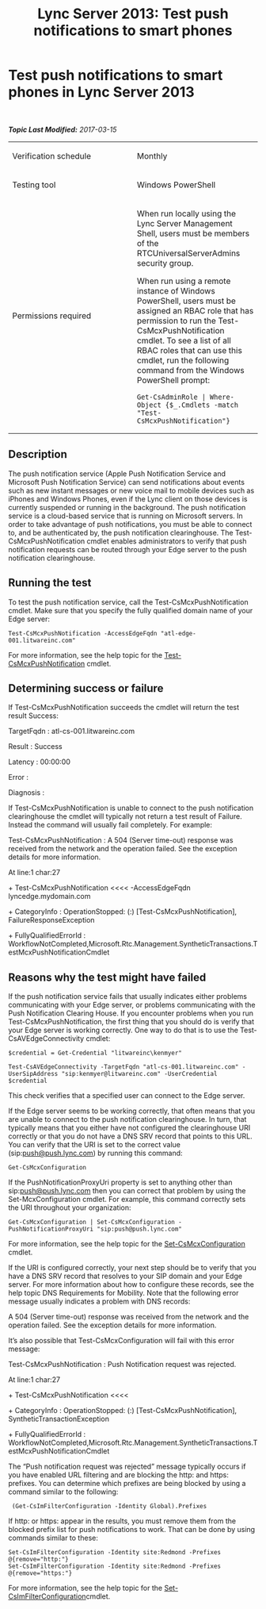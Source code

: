﻿---
title: 'Lync Server 2013: Test push notifications to smart phones'
TOCTitle: Test push notifications to smart phones
ms:assetid: 8f5ca7d1-1ccb-4cb0-b417-730559e79b6e
ms:mtpsurl: https://technet.microsoft.com/en-us/library/Dn767948(v=OCS.15)
ms:contentKeyID: 63969626
ms.date: 03/15/2017
mtps_version: v=OCS.15
---

<div data-xmlns="http://www.w3.org/1999/xhtml">

<div class="topic" data-xmlns="http://www.w3.org/1999/xhtml" data-msxsl="urn:schemas-microsoft-com:xslt" data-cs="http://msdn.microsoft.com/en-us/">

<div data-asp="http://msdn2.microsoft.com/asp">

# Test push notifications to smart phones in Lync Server 2013

</div>

<div id="mainSection">

<div id="mainBody">

<span> </span>

_**Topic Last Modified:** 2017-03-15_


<table>
<colgroup>
<col style="width: 50%" />
<col style="width: 50%" />
</colgroup>
<tbody>
<tr class="odd">
<td><p>Verification schedule</p></td>
<td><p>Monthly</p></td>
</tr>
<tr class="even">
<td><p>Testing tool</p></td>
<td><p>Windows PowerShell</p></td>
</tr>
<tr class="odd">
<td><p>Permissions required</p></td>
<td><p>When run locally using the Lync Server Management Shell, users must be members of the RTCUniversalServerAdmins security group.</p>
<p>When run using a remote instance of Windows PowerShell, users must be assigned an RBAC role that has permission to run the Test-CsMcxPushNotification cmdlet. To see a list of all RBAC roles that can use this cmdlet, run the following command from the Windows PowerShell prompt:</p>
<pre><code>Get-CsAdminRole | Where-Object {$_.Cmdlets -match &quot;Test-CsMcxPushNotification&quot;}</code></pre></td>
</tr>
</tbody>
</table>


<div>

## Description

The push notification service (Apple Push Notification Service and Microsoft Push Notification Service) can send notifications about events such as new instant messages or new voice mail to mobile devices such as iPhones and Windows Phones, even if the Lync client on those devices is currently suspended or running in the background. The push notification service is a cloud-based service that is running on Microsoft servers. In order to take advantage of push notifications, you must be able to connect to, and be authenticated by, the push notification clearinghouse. The Test-CsMcxPushNotification cmdlet enables administrators to verify that push notification requests can be routed through your Edge server to the push notification clearinghouse.

</div>

<div>

## Running the test

To test the push notification service, call the Test-CsMcxPushNotification cmdlet. Make sure that you specify the fully qualified domain name of your Edge server:

    Test-CsMcxPushNotification -AccessEdgeFqdn "atl-edge-001.litwareinc.com"

For more information, see the help topic for the [Test-CsMcxPushNotification](https://docs.microsoft.com/powershell/module/skype/Test-CsMcxPushNotification) cmdlet.

</div>

<div>

## Determining success or failure

If Test-CsMcxPushNotification succeeds the cmdlet will return the test result Success:

TargetFqdn : atl-cs-001.litwareinc.com

Result : Success

Latency : 00:00:00

Error :

Diagnosis :

If Test-CsMcxPushNotification is unable to connect to the push notification clearinghouse the cmdlet will typically not return a test result of Failure. Instead the command will usually fail completely. For example:

Test-CsMcxPushNotification : A 504 (Server time-out) response was received from the network and the operation failed. See the exception details for more information.

At line:1 char:27

\+ Test-CsMcxPushNotification \<\<\<\< -AccessEdgeFqdn lyncedge.mydomain.com

\+ CategoryInfo : OperationStopped: (:) \[Test-CsMcxPushNotification\], FailureResponseException

\+ FullyQualifiedErrorId : WorkflowNotCompleted,Microsoft.Rtc.Management.SyntheticTransactions.TestMcxPushNotificationCmdlet

</div>

<div>

## Reasons why the test might have failed

If the push notification service fails that usually indicates either problems communicating with your Edge server, or problems communicating with the Push Notification Clearing House. If you encounter problems when you run Test-CsMcxPushNotification, the first thing that you should do is verify that your Edge server is working correctly. One way to do that is to use the Test-CsAVEdgeConnectivity cmdlet:

    $credential = Get-Credential "litwareinc\kenmyer"
    
    Test-CsAVEdgeConnectivity -TargetFqdn "atl-cs-001.litwareinc.com" -UserSipAddress "sip:kenmyer@litwareinc.com" -UserCredential $credential

This check verifies that a specified user can connect to the Edge server.

If the Edge server seems to be working correctly, that often means that you are unable to connect to the push notification clearinghouse. In turn, that typically means that you either have not configured the clearinghouse URI correctly or that you do not have a DNS SRV record that points to this URL. You can verify that the URI is set to the correct value (sip:push@push.lync.com) by running this command:

    Get-CsMcxConfiguration

If the PushNotificationProxyUri property is set to anything other than sip:push@push.lync.com then you can correct that problem by using the Set-McxConfiguration cmdlet. For example, this command correctly sets the URI throughout your organization:

    Get-CsMcxConfiguration | Set-CsMcxConfiguration -PushNotificationProxyUri "sip:push@push.lync.com"

For more information, see the help topic for the [Set-CsMcxConfiguration](https://docs.microsoft.com/powershell/module/skype/Set-CsMcxConfiguration) cmdlet.

If the URI is configured correctly, your next step should be to verify that you have a DNS SRV record that resolves to your SIP domain and your Edge server. For more information about how to configure these records, see the help topic DNS Requirements for Mobility. Note that the following error message usually indicates a problem with DNS records:

A 504 (Server time-out) response was received from the network and the operation failed. See the exception details for more information.

It’s also possible that Test-CsMcxConfiguration will fail with this error message:

Test-CsMcxPushNotification : Push Notification request was rejected.

At line:1 char:27

\+ Test-CsMcxPushNotification \<\<\<\<

\+ CategoryInfo : OperationStopped: (:) \[Test-CsMcxPushNotification\], SyntheticTransactionException

\+ FullyQualifiedErrorId : WorkflowNotCompleted,Microsoft.Rtc.Management.SyntheticTransactions.TestMcxPushNotificationCmdlet

The “Push notification request was rejected” message typically occurs if you have enabled URL filtering and are blocking the http: and https: prefixes. You can determine which prefixes are being blocked by using a command similar to the following:

``` 
 (Get-CsImFilterConfiguration -Identity Global).Prefixes
```

If http: or https: appear in the results, you must remove them from the blocked prefix list for push notifications to work. That can be done by using commands similar to these:

    Set-CsImFilterConfiguration -Identity site:Redmond -Prefixes @{remove="http:"}
    Set-CsImFilterConfiguration -Identity site:Redmond -Prefixes @{remove="https:"}

For more information, see the help topic for the [Set-CsImFilterConfiguration](https://docs.microsoft.com/powershell/module/skype/Set-CsImFilterConfiguration)cmdlet.

</div>

</div>

<span> </span>

</div>

</div>

</div>

